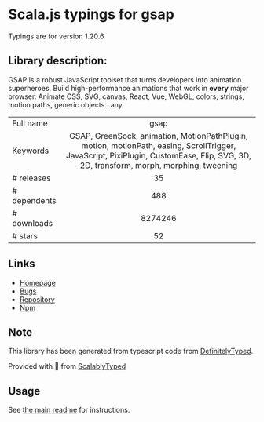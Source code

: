 
# Scala.js typings for gsap

Typings are for version 1.20.6

## Library description:
GSAP is a robust JavaScript toolset that turns developers into animation superheroes. Build high-performance animations that work in **every** major browser. Animate CSS, SVG, canvas, React, Vue, WebGL, colors, strings, motion paths, generic objects...any

|                    |                 |
| ------------------ | :-------------: |
| Full name          | gsap |
| Keywords           | GSAP, GreenSock, animation, MotionPathPlugin, motion, motionPath, easing, ScrollTrigger, JavaScript, PixiPlugin, CustomEase, Flip, SVG, 3D, 2D, transform, morph, morphing, tweening |
| # releases         | 35 |
| # dependents       | 488 |
| # downloads        | 8274246 |
| # stars            | 52 |

## Links
- [Homepage](https://greensock.com)
- [Bugs](https://greensock.com/forums/)
- [Repository](https://github.com/greensock/GSAP)
- [Npm](https://www.npmjs.com/package/gsap)
    


## Note
This library has been generated from typescript code from [DefinitelyTyped](https://definitelytyped.org).

Provided with :purple_heart: from [ScalablyTyped](https://github.com/oyvindberg/ScalablyTyped)

## Usage
See [the main readme](../../readme.md) for instructions.


